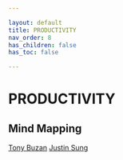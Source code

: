```yaml
---

layout: default
title: PRODUCTIVITY
nav_order: 8
has_children: false
has_toc: false

---
```


# PRODUCTIVITY



## Mind Mapping

[Tony Buzan](mindmapping/buzan) 
[Justin Sung](mindmapping/justinsung) 
